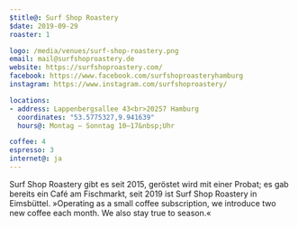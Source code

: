 ```yaml
---
$title@: Surf Shop Roastery
$date: 2019-09-29
roaster: 1

logo: /media/venues/surf-shop-roastery.png
email: mail@surfshoproastery.de
website: https://surfshoproastery.com/
facebook: https://www.facebook.com/surfshoproasteryhamburg
instagram: https://www.instagram.com/surfshoproastery/

locations:
- address: Lappenbergsallee 43<br>20257 Hamburg
  coordinates: "53.5775327,9.941639"
  hours@: Montag – Sonntag 10–17&nbsp;Uhr

coffee: 4
espresso: 3
internet@: ja
---
```


Surf Shop Roastery gibt es seit 2015, geröstet wird mit einer Probat; es gab bereits ein Café am Fischmarkt, seit 2019 ist Surf Shop Roastery in Eimsbüttel. »Operating as a small coffee subscription, we introduce two new coffee each month. We also stay true to season.«